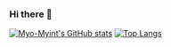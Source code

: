 ### Hi there 👋
[![Myo-Myint's GitHub stats](https://github-readme-stats.vercel.app/api?username=myo-myint&show_icons=true&theme=tokyonight)](https://github.com/myo-myint/github-readme-stats)
[![Top Langs](https://github-readme-stats.vercel.app/api/top-langs/?username=Myo-Myint)](https://github.com/Myo-Myint/github-readme-stats)
